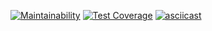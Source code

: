 [![Maintainability](https://api.codeclimate.com/v1/badges/41a05982a3a12d259ab0/maintainability)](https://codeclimate.com/github/xegrassa/python-project-lvl3/maintainability)
[![Test Coverage](https://api.codeclimate.com/v1/badges/41a05982a3a12d259ab0/test_coverage)](https://codeclimate.com/github/xegrassa/python-project-lvl3/test_coverage)
[![asciicast](https://asciinema.org/a/321674.svg)](https://asciinema.org/a/321674)

